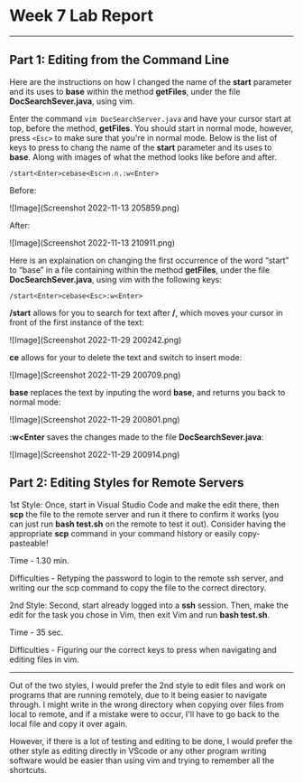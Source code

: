 # Week 7 Lab Report

---

## Part 1: Editing from the Command Line

Here are the instructions on how I changed the name of the **start** parameter and its uses to **base** 
within the method **getFiles**, under the file **DocSearchSever.java**, using vim.

Enter the command `vim DocSearchServer.java` and have your cursor start at top, before the method,
**getFiles**. You should start in normal mode, however, press `<Esc>` to make sure that you're in normal mode. 
Below is the list of keys to press to chang the name of the **start** parameter and its uses to **base**. 
Along with images of what the method looks like before and after. 

`/start<Enter>cebase<Esc>n.n.:w<Enter>`

Before: 

![Image](Screenshot 2022-11-13 205859.png)

After:

![Image](Screenshot 2022-11-13 210911.png)

Here is an explaination on changing the first occurrence of the word “start” to “base” in a file containing 
within the method **getFiles**, under the file **DocSearchSever.java**, using vim with the following keys: 

`/start<Enter>cebase<Esc>:w<Enter>`

**/start<Enter>** allows for you to search for text after **/**, which moves your cursor in front
of the first instance of the text:

![Image](Screenshot 2022-11-29 200242.png)

**ce**  allows for your to delete the text and switch to insert mode:

![Image](Screenshot 2022-11-29 200709.png)

**base<Esc>** replaces the text by inputing the word **base**, and 
**<Esc>** returns you back to normal mode:

![Image](Screenshot 2022-11-29 200801.png)

**:w<Enter** saves the changes made to the file **DocSearchSever.java**:

![Image](Screenshot 2022-11-29 200914.png)

## Part 2: Editing Styles for Remote Servers

1st Style:
Once, start in Visual Studio Code and make the edit there, then **scp** the file to the remote server and run it there 
to confirm it works (you can just run **bash test.sh** on the remote to test it out). Consider having the appropriate 
**scp** command in your command history or easily copy-pasteable!

Time - 1.30 min.

Difficulties - Retyping the password to login to the remote ssh server, and writing our the scp command to copy
the file to the correct directory.

2nd Style:
Second, start already logged into a **ssh** session. Then, make the edit for the task you chose in Vim, 
then exit Vim and run **bash test.sh**.

Time - 35 sec.

Difficulties - Figuring our the correct keys to press when navigating and editing files in vim.

---

Out of the two styles, I would prefer the 2nd style to edit files and work on programs that are running remotely,
due to it being easier to navigate through. I might write in the wrong directory when copying over files from
local to remote, and if a mistake were to occur, I'll have to go back to the local file and copy it over again.

However, if there is a lot of testing and editing to be done, I would prefer the other style as editing directly
in VScode or any other program writing software would be easier than using vim and trying to remember all the shortcuts.